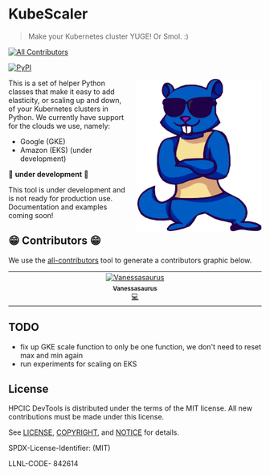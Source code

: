 # KubeScaler

> Make your Kubernetes cluster YUGE! Or Smol. :)

<!-- ALL-CONTRIBUTORS-BADGE:START - Do not remove or modify this section -->
[![All Contributors](https://img.shields.io/badge/all_contributors-1-orange.svg?style=flat-square)](#contributors-)
<!-- ALL-CONTRIBUTORS-BADGE:END -->
[![PyPI](https://img.shields.io/pypi/v/kubescaler)](https://pypi.org/project/kubescaler/)

<a target="_blank" rel="noopener noreferrer" href="https://github.com/converged-computing/kubescaler/blob/main/docs/assets/img/logo-transparent.png">
    <img align="right" style="width: 250px; float: right; padding-left: 20px;" src="https://github.com/converged-computing/kubescaler/raw/main/docs/assets/img/logo-transparent.png" alt="KubeScaler Logo">
</a>

This is a set of helper Python classes that make it easy to add elasticity, or scaling
up and down, of your Kubernetes clusters in Python. We currently have support for the clouds
we use, namely:

- Google (GKE)
- Amazon (EKS) (under development)

🚧️ **under development** 🚧️

This tool is under development and is not ready for production use. Documentation
and examples coming soon!

## 😁️ Contributors 😁️

We use the [all-contributors](https://github.com/all-contributors/all-contributors)
tool to generate a contributors graphic below.

<!-- ALL-CONTRIBUTORS-LIST:START - Do not remove or modify this section -->
<!-- prettier-ignore-start -->
<!-- markdownlint-disable -->
<table>
  <tbody>
    <tr>
      <td align="center" valign="top" width="14.28%"><a href="https://vsoch.github.io"><img src="https://avatars.githubusercontent.com/u/814322?v=4?s=100" width="100px;" alt="Vanessasaurus"/><br /><sub><b>Vanessasaurus</b></sub></a><br /><a href="https://github.com/converged-computing/kubescaler/commits?author=vsoch" title="Code">💻</a></td>
    </tr>
  </tbody>
</table>

<!-- markdownlint-restore -->
<!-- prettier-ignore-end -->

<!-- ALL-CONTRIBUTORS-LIST:END -->

## TODO

 - fix up GKE scale function to only be one function, we don't need to reset max and min again
 - run experiments for scaling on EKS

## License

HPCIC DevTools is distributed under the terms of the MIT license.
All new contributions must be made under this license.

See [LICENSE](https://github.com/converged-computing/kubescaler/blob/main/LICENSE),
[COPYRIGHT](https://github.com/converged-computing/kubescaler/blob/main/COPYRIGHT), and
[NOTICE](https://github.com/converged-computing/kubescaler/blob/main/NOTICE) for details.

SPDX-License-Identifier: (MIT)

LLNL-CODE- 842614
